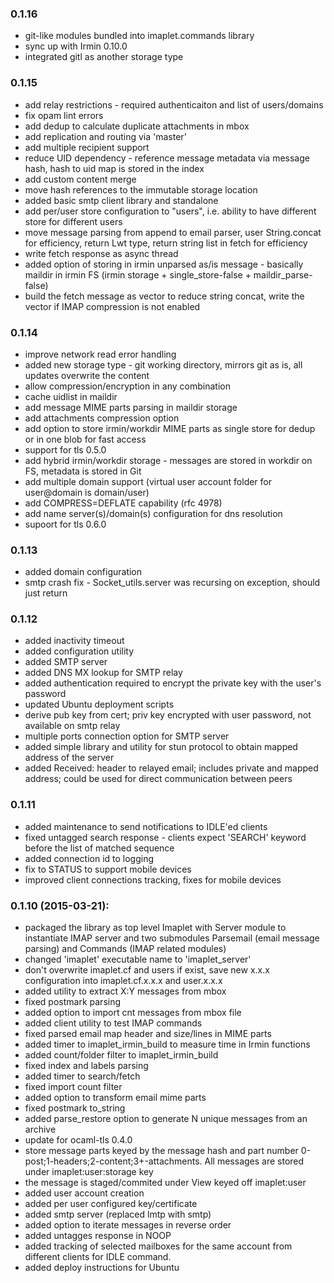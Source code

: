 ### 0.1.16

* git-like modules bundled into imaplet.commands library
* sync up with Irmin 0.10.0
* integrated gitl as another storage type

### 0.1.15

* add relay restrictions - required authenticaiton and list of users/domains
* fix opam lint errors
* add dedup to calculate duplicate attachments in mbox
* add replication and routing via 'master'
* add multiple recipient support
* reduce UID dependency - reference message metadata via message hash, hash to uid map is stored in the index
* add custom content merge
* move hash references to the immutable storage location
* added basic smtp client library and standalone
* add per/user store configuration to "users", i.e. ability to have different store for different users
* move message parsing from append to email parser, user String.concat for efficiency, return Lwt type, return string list in fetch for efficiency
* write fetch response as async thread
* added option of storing in irmin unparsed as/is message - basically maildir in irmin FS (irmin storage + single_store-false + maildir_parse-false)
* build the fetch message as vector to reduce string concat, write the vector if IMAP compression is not enabled

### 0.1.14

* improve network read error handling
* added new storage type - git working directory, mirrors git as is, all updates overwrite the content
* allow compression/encryption in any combination
* cache uidlist in maildir
* add message MIME parts parsing in maildir storage
* add attachments compression option
* add option to store irmin/workdir MIME parts as single store for dedup or in one blob for fast access
* support for tls 0.5.0
* add hybrid irmin/workdir storage - messages are stored in workdir on FS, metadata is stored in Git
* add multiple domain support (virtual user account folder for user@domain is domain/user)
* add COMPRESS=DEFLATE capability (rfc 4978)
* add name server(s)/domain(s) configuration for dns resolution
* supoort for tls 0.6.0

### 0.1.13

* added domain configuration
* smtp crash fix - Socket_utils.server was recursing on exception, should just return

### 0.1.12

* added inactivity timeout
* added configuration utility
* added SMTP server
* added DNS MX lookup for SMTP relay
* added authentication required to encrypt the private key with the user's password
* updated Ubuntu deployment scripts
* derive pub key from cert; priv key encrypted with user password, not available on smtp relay
* multiple ports connection option for SMTP server
* added simple library and utility for stun protocol to obtain mapped address of the server
* added Received: header to relayed email; includes private and mapped address; could be used for direct communication between peers

### 0.1.11

* added maintenance to send notifications to IDLE'ed clients
* fixed untagged search response - clients expect 'SEARCH' keyword before the list of matched sequence
* added connection id to logging
* fix to STATUS to support mobile devices
* improved client connections tracking, fixes for mobile devices

### 0.1.10 (2015-03-21):

* packaged the library as top level Imaplet with Server module to instantiate IMAP server and two submodules Parsemail (email message parsing) and Commands (IMAP related modules)
* changed 'imaplet' executable name to 'imaplet_server'
* don't overwrite imaplet.cf and users if exist, save new x.x.x configuration into imaplet.cf.x.x.x and user.x.x.x
* added utility to extract X:Y messages from mbox
* fixed postmark parsing
* added option to import cnt messages from mbox file
* added client utility to test IMAP commands
* fixed parsed email map header and size/lines in MIME parts
* added timer to imaplet_irmin_build to measure time in Irmin functions
* added count/folder filter to imaplet_irmin_build
* fixed index and labels parsing
* added timer to search/fetch
* fixed import count filter
* added option to transform email mime parts
* fixed postmark to_string
* added parse_restore option to generate N unique messages from an archive
* update for ocaml-tls 0.4.0
* store message parts keyed by the message hash and part number 0-post;1-headers;2-content;3+-attachments. All messages are stored under imaplet:user:storage key
* the message is staged/commited under View keyed off imaplet:user
* added user account creation
* added per user configured key/certificate
* added smtp server (replaced lmtp with smtp)
* added option to iterate messages in reverse order
* added untagges response in NOOP
* added tracking of selected mailboxes for the same account from different clients for IDLE command.
* added deploy instructions for Ubuntu
